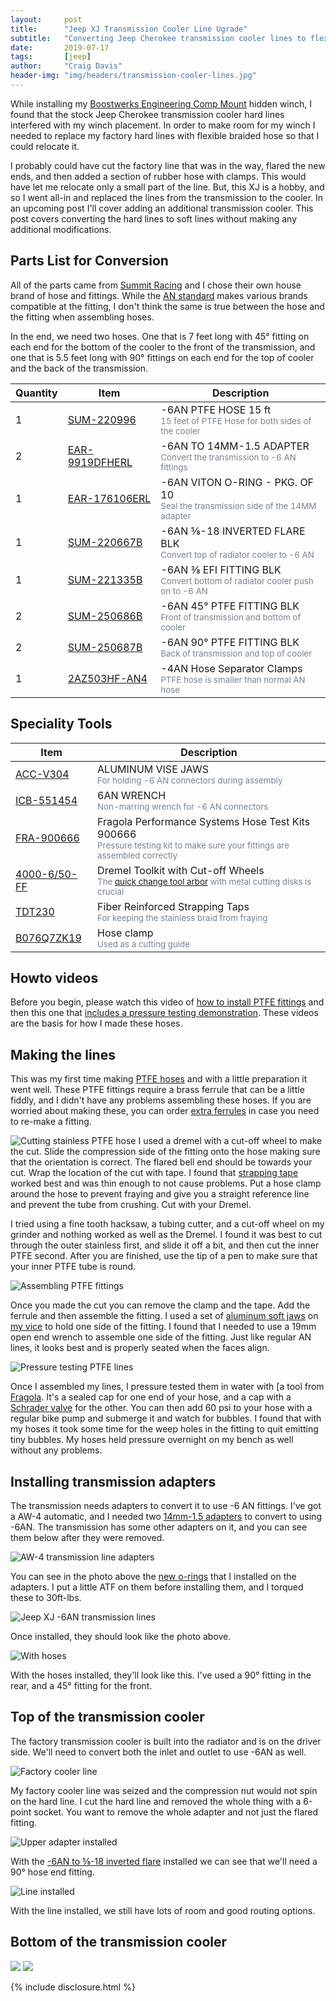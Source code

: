 ```yaml
---
layout:     post
title:      "Jeep XJ Transmission Cooler Line Ugrade"
subtitle:   "Converting Jeep Cherokee transmission cooler lines to flexible stainless steel"
date:       2019-07-17
tags:       [jeep]
author:     "Craig Davis"
header-img: "img/headers/transmission-cooler-lines.jpg"
---
```


While installing my [Boostwerks Engineering Comp Mount](http://www.boostwerksengineering.com/BWE-Comp-Mount_p_14.html) hidden winch, I found that the stock Jeep Cherokee transmission cooler hard lines interfered with my winch placement. In order to make room for my winch I needed to replace my factory hard lines with flexible braided hose so that I could relocate it. 

I probably could have cut the factory line that was in the way, flared the new ends, and then added a section of rubber hose with clamps. This would have let me relocate only a small part of the line. But, this XJ is a hobby, and so I went all-in and replaced the lines from the transmission to the cooler. In an upcoming post I'll cover adding an additional transmission cooler. This post covers  converting the hard lines to soft lines without making any additional modifications.

## Parts List for Conversion

All of the parts came from [Summit Racing](https://www.summitracing.com/) and I chose their own house brand of hose and fittings. While the [AN standard](https://en.wikipedia.org/wiki/AN_thread) makes various brands compatible at the fitting, I don't think the same is true between the hose and the fitting when assembling hoses. 

In the end, we need two hoses. One that is 7 feet long with 45&deg; fitting on each end for the bottom of the cooler to the front of the transmission, and one that is 5.5 feet long with 90&deg; fittings on each end for the top of cooler and the back of the transmission.

| Quantity | Item | Description |
|----------|------|-------------|
| 1 | [SUM-220996](https://www.summitracing.com/parts/sum-220996) | -6AN PTFE HOSE 15 ft<br><small style="color:#748494">15 feet of PTFE Hose for both sides of the cooler</small> |
| 2 | [EAR-9919DFHERL](https://www.summitracing.com/parts/ear-9919dfherl) | -6AN TO 14MM-1.5 ADAPTER<br><small style="color:#748494">Convert the transmission to -6 AN fittings</small> |
| 1 | [EAR-176106ERL](https://www.summitracing.com/parts/ear-176106erl) | -6AN VITON O-RING - PKG. OF 10<br><small style="color:#748494">Seal the transmission side of the 14MM adapter</small>|
| 1 | [SUM-220667B](https://www.summitracing.com/parts/sum-220667b) | -6AN 	&#8541;-18 INVERTED FLARE BLK<br><small style="color:#748494">Convert top of radiator cooler to -6 AN</small> |
| 1 | [SUM-221335B](https://www.summitracing.com/parts/sum-221335b) | -6AN &#8540; EFI FITTING BLK<br><small style="color:#748494">Convert bottom of radiator cooler push on to -6 AN</small> |
| 2 | [SUM-250686B](https://www.summitracing.com/parts/sum-250686b) | -6AN 45&deg; PTFE FITTING BLK<br><small style="color:#748494">Front of transmission and bottom of cooler</small> |
| 2 | [SUM-250687B](https://www.summitracing.com/parts/sum-250687b) | -6AN 90&deg; PTFE FITTING BLK<br><small style="color:#748494">Back of transmission and top of cooler</small> |
| 1 | [2AZ503HF-AN4](https://amzn.to/2Y7OA3w) | -4AN Hose Separator Clamps<br><small style="color:#748494">PTFE hose is smaller than normal AN hose</small> |


## Speciality Tools

| Item | Description |
|------|-------------|
| [ACC-V304](https://www.summitracing.com/parts/acc-v304) | ALUMINUM VISE JAWS<br><small style="color:#748494">For holding -6 AN connectors during assembly</small> |
| [ICB-551454](https://www.summitracing.com/parts/icb-551454) | 6AN WRENCH<br><small style="color:#748494">Non-marring wrench for -6 AN connectors</small> |
| [FRA-900666](https://www.summitracing.com/parts/fra-900666) | Fragola Performance Systems Hose Test Kits 900666<br><small style="color:#748494">Pressure testing kit to make sure your fittings are assembled correctly</small> |
| [4000-6/50-FF](https://amzn.to/2XOiA4P) | Dremel Toolkit with Cut-off Wheels<br><small style="color:#748494">The [quick change tool arbor](https://amzn.to/2XOzmRj) with metal cutting disks is crucial</small> |
| [TDT230](https://amzn.to/2Y3ubMU) | Fiber Reinforced Strapping Taps<br><small style="color:#748494">For keeping the stainless braid from fraying</small> |
| [B076Q7ZK19](https://amzn.to/2Y927HL) | Hose clamp<br><small style="color:#748494">Used as a cutting guide</small>


## Howto videos

Before you begin, please watch this video of [how to install PTFE fittings](https://www.youtube.com/watch?v=2vYpIaf75UI) and then this one that [includes a pressure testing demonstration](https://www.youtube.com/watch?v=7fiVh60EdxY). These videos are the basis for how I made these hoses.

## Making the lines

This was my first time making [PTFE hoses](https://www.summitracing.com/search/product-line/summit-racing-ptfe-hose) and with a little preparation it went well. These PTFE fittings require a brass ferrule that can be a little fiddly, and I didn't have any problems assembling these hoses. If you are worried about making these, you can order [extra ferrules](https://www.summitracing.com/parts/sum-220367) in case you need to re-make a fitting.

![Cutting stainless PTFE hose](/img/posts/xj-transmission-cooler-lines/dremel-cutoff.jpg)
I used a dremel with a cut-off wheel to make the cut. Slide the compression side of the fitting onto the hose making sure that the orientation is correct. The flared bell end should be towards your cut. Wrap the location of the cut with tape. I found that [strapping tape](https://amzn.to/2Y3ubMU) worked best and was thin enough to not cause problems. Put a hose clamp around the hose to prevent fraying and give you a straight reference line and prevent the tube from crushing. Cut with your Dremel.

I tried using a fine tooth hacksaw, a tubing cutter, and a cut-off wheel on my grinder and nothing worked as well as the Dremel. I found it was best to cut through the outer stainless first, and slide it off a bit, and then cut the inner PTFE second. After you are finished, use the tip of a pen to make sure that your inner PTFE tube is round.

![Assembling PTFE fittings](/img/posts/xj-transmission-cooler-lines/ready-for-assembly.jpg)

Once you made the cut you can remove the clamp and the tape. Add the ferrule and then assemble the fitting. I used a set of [aluminum soft jaws](https://www.summitracing.com/parts/acc-v304) on [my vice](https://amzn.to/2NWXi0q) to hold one side of the fitting. I found that I needed to use a 19mm open end wrench to assemble one side of the fitting. Just like regular AN lines, it looks best and is properly seated when the faces align.

![Pressure testing PTFE lines](/img/posts/xj-transmission-cooler-lines/pressure-testing-ptfe-lines.jpg)

Once I assembled my lines, I pressure tested them in water with [a tool from [Fragola](https://www.summitracing.com/parts/fra-900666). It's a sealed cap for one end of your hose, and a cap with a [Schrader valve](https://en.wikipedia.org/wiki/Schrader_valve) for the other. You can then add 60 psi to your hose with a regular bike pump and submerge it and watch for bubbles. I found that with my hoses it took some time for the weep holes in the fitting to quit emitting tiny bubbles. My hoses held pressure overnight on my bench as well without any problems.


## Installing transmission adapters

The transmission needs adapters to convert it to use -6 AN fittings. I've got a AW-4 automatic, and I needed two [14mm-1.5 adapters](https://www.summitracing.com/parts/ear-9919dfherl) to convert to using -6AN. The transmission has some other adapters on it, and you can see them below after they were removed.

![AW-4 transmission line adapters](/img/posts/xj-transmission-cooler-lines/transmission-adapters-benchtop.jpg)

You can see in the photo above the [new o-rings](https://www.summitracing.com/parts/ear-176106erl) that I installed on the adapters. I put a little ATF on them before installing them, and I torqued these to 30ft-lbs. 

![Jeep XJ -6AN transmission lines](/img/posts/xj-transmission-cooler-lines/transmission-adapters.jpg)

Once installed, they should look like the photo above.

![With hoses](/img/posts/xj-transmission-cooler-lines/transmission-line-install.jpg)

With the hoses installed, they'll look like this. I've used a 90&deg; fitting in the rear, and a 45&deg; fitting for the front.

## Top of the transmission cooler

The factory transmission cooler is built into the radiator and is on the driver side. We'll need to convert both the inlet and outlet to use -6AN as well.

![Factory cooler line](/img/posts/xj-transmission-cooler-lines/top-cooler-line.jpg)

My factory cooler line was seized and the compression nut would not spin on the hard line. I cut the hard line and removed the whole thing with a 6-point socket. You want to remove the whole adapter and not just the flared fitting.

![Upper adapter installed](/img/posts/xj-transmission-cooler-lines/top-cooler-adapter.jpg)

With the [-6AN to &#8541;-18 inverted flare](https://www.summitracing.com/parts/sum-220667b) installed we can see that we'll need a 90&deg; hose end fitting.

![Line installed](/img/posts/xj-transmission-cooler-lines/top-cooler-install.jpg)

With the line installed, we still have lots of room and good routing options.

## Bottom of the transmission cooler

![](/img/posts/xj-transmission-cooler-lines/bottom-cooler-adapter.jpg)
![](/img/posts/xj-transmission-cooler-lines/bottom-cooler-install.jpg)


{% include disclosure.html %}
